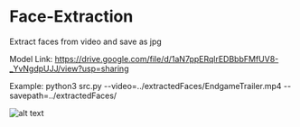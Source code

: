 # Face-Extraction
Extract faces from video and save as jpg

Model Link: https://drive.google.com/file/d/1aN7ppERqlrEDBbbFMfUV8-_YvNgdpUJJ/view?usp=sharing

Example: python3 src.py --video=../extractedFaces/EndgameTrailer.mp4 --savepath=../extractedFaces/

![alt text](https://github.com/miguelcecci/Face-Extraction/blob/master/example.jpg?raw=true)
